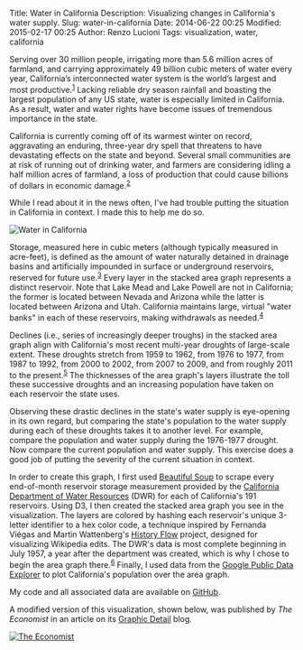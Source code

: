 Title: Water in California
Description: Visualizing changes in California's water supply.
Slug: water-in-california
Date: 2014-06-22 00:25
Modified: 2015-02-17 00:25
Author: Renzo Lucioni
Tags: visualization, water, california

Serving over 30 million people, irrigating more than 5.6 million acres of farmland, and carrying approximately 49 billion cubic meters of water every year, California’s interconnected water system is the world’s largest and most productive.<sup><a href="http://en.wikipedia.org/wiki/Water_in_California" title="Wikipedia">1</a></sup> Lacking reliable dry season rainfall and boasting the largest population of any US state, water is especially limited in California. As a result, water and water rights have become issues of tremendous importance in the state.

California is currently coming off of its warmest winter on record, aggravating an enduring, three-year dry spell that threatens to have devastating effects on the state and beyond. Several small communities are at risk of running out of drinking water, and farmers are considering idling a half million acres of farmland, a loss of production that could cause billions of dollars in economic damage.<sup><a href="http://www.reuters.com/article/2014/03/18/us-usa-california-drought-idUSBREA2H03720140318" title="Reuters">2</a></sup>

While I read about it in the news often, I've had trouble putting the situation in California in context. I made this to help me do so.

![Water in California]({filename}../images/california-water.png)

Storage, measured here in cubic meters (although typically measured in acre-feet), is defined as the amount of water naturally detained in drainage basins and artificially impounded in surface or underground reservoirs, reserved for future use.<sup><a href="http://water.usgs.gov/wsc/glossary.html" title="USGS">3</a></sup> Every layer in the stacked area graph represents a distinct reservoir. Note that Lake Mead and Lake Powell are not in California; the former is located between Nevada and Arizona while the latter is located between Arizona and Utah. California maintains large, virtual "water banks" in each of these reservoirs, making withdrawals as needed.<sup><a href="http://www.reviewjournal.com/news/california-will-tap-its-water-bank-even-lake-mead-shrinks" title="Las Vegas Review-Journal">4</a></sup>

Declines (i.e., series of increasingly deeper troughs) in the stacked area graph align with California's most recent multi-year droughts of large-scale extent. These droughts stretch from 1959 to 1962, from 1976 to 1977, from 1987 to 1992, from 2000 to 2002, from 2007 to 2009, and from roughly 2011 to the present.<sup><a href="http://www.water.ca.gov/waterconditions/docs/Drought2012.pdf" title="DWR">5</a></sup> The thicknesses of the area graph's layers illustrate the toll these successive droughts and an increasing population have taken on each reservoir the state uses.

Observing these drastic declines in the state's water supply is eye-opening in its own regard, but comparing the state's population to the water supply during each of these droughts takes it to another level. For example, compare the population and water supply during the 1976-1977 drought. Now compare the current population and water supply. This exercise does a good job of putting the severity of the current situation in context.

In order to create this graph, I first used <a href="http://www.crummy.com/software/BeautifulSoup/" title="Beautiful Soup">Beautiful Soup</a> to scrape every end-of-month reservoir storage measurement provided by the <a href="http://cdec.water.ca.gov/misc/monthly_res.html" title="California Department of Water Resources">California Department of Water Resources</a> (DWR) for each of California's 191 reservoirs. Using D3, I then created the stacked area graph you see in the visualization. The layers are colored by hashing each reservoir's unique 3-letter identifier to a hex color code, a technique inspired by Fernanda Viégas and Martin Wattenberg's <a href="http://hint.fm/projects/historyflow/" title="History Flow">History Flow</a> project, designed for visualizing Wikipedia edits. The DWR's data is most complete beginning in July 1957, a year after the department was created, which is why I chose to begin the area graph there.<sup><a href="http://en.wikipedia.org/wiki/California_Department_of_Water_Resources" title="Wikipedia">6</a></sup> Finally, I used data from the <a href="http://bit.ly/1fIErIw" title="Google Public Data Explorer">Google Public Data Explorer</a> to plot California's population over the area graph.

My code and all associated data are available on <a href="https://github.com/rlucioni/viz/tree/master/water" title="GitHub">GitHub</a>.

A modified version of this visualization, shown below, was published by *The Economist* in an article on its <a href="http://www.economist.com/blogs/graphicdetail/2014/04/daily-chart-10" title="Graphic Detail">Graphic Detail</a> blog.

[![The Economist]({filename}../images/california-water-economist.png)](http://www.economist.com/blogs/graphicdetail/2014/04/daily-chart-10)

